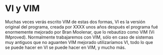 
VI y VIM  
========

Muchas veces verás escrito VIM de estas dos formas, VI es la versión  original del programa, creada por XXXX unos años después el programa fué enormemente mejorado por Bran Moolenar, que lo rebautizo como VIM (Vi IMproved). Normalmente trabajaremos con VIM, sólo en caso de sistemas muy antiguos que no aguanten VIM mejorado  utilizaríamos VI, todo lo que se puede hacer en VI se puede hacer en VIM, y mucho más.
